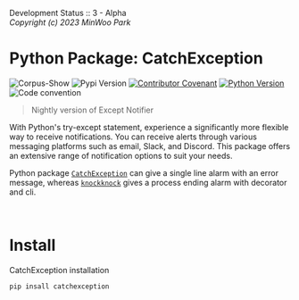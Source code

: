 Development Status :: 3 - Alpha <br>
*Copyright (c) 2023 MinWoo Park*
<br>
# Python Package: CatchException
![Corpus-Show](https://img.shields.io/badge/pypi-catchexception-orange)
![Pypi Version](https://img.shields.io/pypi/v/catchexception.svg)
[![Contributor Covenant](https://img.shields.io/badge/contributor%20covenant-v2.0%20adopted-black.svg)](code_of_conduct.md)
[![Python Version](https://img.shields.io/badge/python-3.6%2C3.7%2C3.8-black.svg)](code_of_conduct.md)
![Code convention](https://img.shields.io/badge/code%20convention-pep8-black)

> Nightly version of Except Notifier

With Python's try-except statement, experience a significantly more flexible way to receive notifications. You can receive alerts through various messaging platforms such as email, Slack, and Discord. This package offers an extensive range of notification options to suit your needs.

Python package [`CatchException`](https://github.com/dsdanielpark/CatchException) can give a single line alarm with an error message, whereas [`knockknock`](https://github.com/huggingface/knockknock) gives a process ending alarm with decorator and cli.

<br>

# Install
CatchException installation
```
pip insall catchexception
```


<br>
